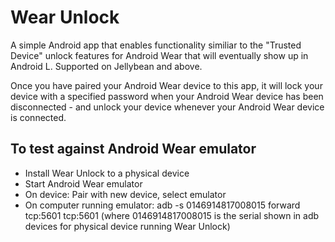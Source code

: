 # Wear Unlock

A simple Android app that enables functionality similiar to the "Trusted Device" unlock features for Android Wear that will eventually show up in Android L. Supported on Jellybean and above.

Once you have paired your Android Wear device to this app, it will lock your device with a specified password when your Android Wear device has been disconnected - and unlock your device whenever your Android Wear device is connected.

## To test against Android Wear emulator
- Install Wear Unlock to a physical device
- Start Android Wear emulator
- On device:  Pair with new device, select emulator
- On computer running emulator:  adb -s 0146914817008015 forward tcp:5601 tcp:5601  (where 0146914817008015 is the serial shown in adb devices for physical device running Wear Unlock)